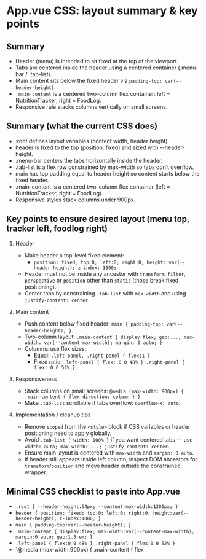 # App.vue CSS: layout summary & key points

## Summary
- Header (menu) is intended to sit fixed at the top of the viewport.
- Tabs are centered inside the header using a centered container (.menu-bar / .tab-list).
- Main content sits below the fixed header via `padding-top: var(--header-height)`.
- `.main-content` is a centered two-column flex container: left = NutritionTracker, right = FoodLog.
- Responsive rule stacks columns vertically on small screens.

## Summary (what the current CSS does)
- :root defines layout variables (content width, header height).
- header is fixed to the top (position: fixed) and sized with --header-height.
- .menu-bar centers the tabs horizontally inside the header.
- .tab-list is a flex row constrained by max-width so tabs don’t overflow.
- main has top padding equal to header height so content starts below the fixed header.
- .main-content is a centered two-column flex container (left = NutritionTracker, right = FoodLog).
- Responsive styles stack columns under 900px.

## Key points to ensure desired layout (menu top, tracker left, foodlog right)
1. Header
   - Make header a top-level fixed element:
     - `position: fixed; top:0; left:0; right:0; height: var(--header-height); z-index: 1000;`
   - Header must not be inside any ancestor with `transform`, `filter`, `perspective` or `position` other than `static` (those break fixed positioning).
   - Center tabs by constraining `.tab-list` with `max-width` and using `justify-content: center`.

2. Main content
   - Push content below fixed header: `main { padding-top: var(--header-height); }`.
   - Two-column layout: `.main-content { display:flex; gap:...; max-width: var(--content-max-width); margin: 0 auto; }`
   - Columns: use flex sizes:
     - Equal: `.left-panel, .right-panel { flex:1 }`
     - Fixed ratio: `.left-panel { flex: 0 0 48% } .right-panel { flex: 0 0 52% }`

3. Responsiveness
   - Stack columns on small screens: `@media (max-width: 900px) { .main-content { flex-direction: column } }`
   - Make `.tab-list` scrollable if tabs overflow: `overflow-x: auto`.

4. Implementation / cleanup tips
   - Remove `scoped` from the `<style>` block if CSS variables or header positioning need to apply globally.
   - Avoid `.tab-list { width: 100% }` if you want centered tabs — use `width: auto; max-width: ...; justify-content: center`.
   - Ensure main layout is centered with `max-width` and `margin: 0 auto`.
   - If header still appears inside left column, inspect DOM ancestors for `transform`/`position` and move header outside the constrained wrapper.

## Minimal CSS checklist to paste into App.vue
- `:root { --header-height:64px; --content-max-width:1200px; }`
- `header { position: fixed; top:0; left:0; right:0; height:var(--header-height); z-index:1000; }`
- `main { padding-top:var(--header-height); }`
- `.main-content { display:flex; max-width:var(--content-max-width); margin:0 auto; gap:1.5rem; }`
- `.left-panel { flex:0 0 48% } .right-panel { flex:0 0 52% }`
- `@media (max-width:900px) { .main-content { flex